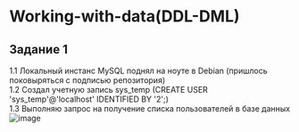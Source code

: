 # Working-with-data(DDL-DML)

## Задание 1  
1.1 Локальный инстанс MySQL поднял на ноуте в Debian (пришлось поковыряться с подписью репозитория)   
1.2 Создал учетную запись sys_temp (CREATE USER 'sys_temp'@'localhost' IDENTIFIED BY '2';)  
1.3 Выполняю запрос на получение списка пользователей в базе данных  
![image](https://github.com/Copakaban/Working-with-data-DDL-DML-/assets/118304300/a8f786e4-fefb-4feb-8fc9-e7d185731e90)  


